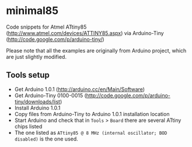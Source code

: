 minimal85
=========

Code snippets for Atmel ATtiny85 (http://www.atmel.com/devices/ATTINY85.aspx) via Arduino-Tiny (http://code.google.com/p/arduino-tiny/)

Please note that all the examples are originally from Arduino project, which are just slightly modified.

Tools setup
-----------

* Get Arduino 1.0.1 (http://arduino.cc/en/Main/Software)
* Get Arduino-Tiny 0100-0015 (http://code.google.com/p/arduino-tiny/downloads/list)
* Install Arduino 1.0.1
* Copy files from Arduino-Tiny to Arduino 1.0.1 installation location
* Start Arduino and check that in `Tools` > `Board` there are several ATtiny chips listed
* The one listed as `ATtiny85 @ 8 MHz (internal oscillator; BOD disabled)` is the one used.
